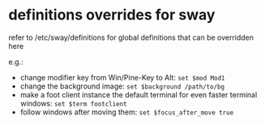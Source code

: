# definitions overrides for sway

refer to /etc/sway/definitions for global definitions that can be overridden here

e.g.:

* change modifier key from Win/Pine-Key to Alt: `set $mod Mod1`
* change the background image: `set $background /path/to/bg`
* make a foot client instance the default terminal for even faster terminal windows: `set $term footclient`
* follow windows after moving them: `set $focus_after_move true`
